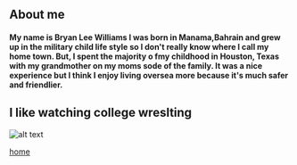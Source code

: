 ## About me
#### My name is Bryan Lee Williams I was born in Manama,Bahrain and grew up in the military child life style so I don't really know where I call my home town. But, I spent the majority o fmy childhood in Houston, Texas with my grandmother on my moms sode of the family. It was a nice experience but I think I enjoy living oversea more because it's much safer and friendlier. 

## I like watching college wreslting
![alt text](https://www.teamusa.org/-/media/USA_Wrestling/2017/Freestyle-Action-3/KurtMcHenrySemis400x250.jpg?h=250&w=400&la=en&hash=696942062FEE1E2561001D8B4ED40615EF4EA6C3)





[home](index)
